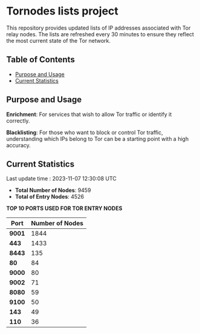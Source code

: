 # Tornodes lists project

This repository provides updated lists of IP addresses associated with Tor relay nodes. The lists are refreshed every 30 minutes to ensure they reflect the most current state of the Tor network.

## Table of Contents

- [Purpose and Usage](#purpose-and-usage)
- [Current Statistics](#current-statistics)


## Purpose and Usage

**Enrichment**: For services that wish to allow Tor traffic or identify it correctly.

**Blacklisting**: For those who want to block or control Tor traffic, understanding which IPs belong to Tor can be a starting point with a high accuracy.

## Current Statistics

Last update time : 2023-11-07 12:30:08 UTC

- **Total Number of Nodes**: 9459
- **Total of Entry Nodes**: 4526

**TOP 10 PORTS USED FOR TOR ENTRY NODES**

| **Port** | **Number of Nodes** |
|------|-----------------|
| **9001**   | 1844  |
| **443**   | 1433  |
| **8443**   | 135  |
| **80**   | 84  |
| **9000**   | 80  |
| **9002**   | 71  |
| **8080**   | 59  |
| **9100**   | 50  |
| **143**   | 49  |
| **110**   | 36  |


